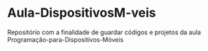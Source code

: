# Aula-DispositivosM-veis
Repositório com a finalidade de guardar códigos e projetos da aula Programação-para-Dispositivos-Móveis
